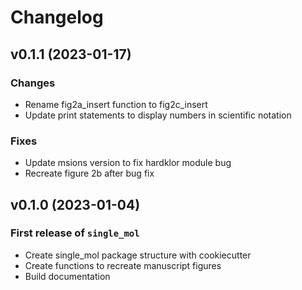 # Changelog

<!--next-version-placeholder-->

## v0.1.1 (2023-01-17)

### Changes
- Rename fig2a_insert function to fig2c_insert
- Update print statements to display numbers in scientific notation

### Fixes
- Update msions version to fix hardklor module bug
- Recreate figure 2b after bug fix

## v0.1.0 (2023-01-04)

### First release of `single_mol`
- Create single_mol package structure with cookiecutter
- Create functions to recreate manuscript figures
- Build documentation